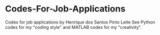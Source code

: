 # Codes-For-Job-Applications
Codes for job applications by Henrique dos Santos Pinto Leite
See Python codes for my "coding style" and MATLAB codes for my "creativity".
